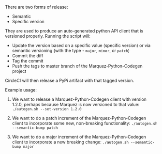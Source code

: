 There are two forms of release:
- Semantic
- Specific version

They are used to produce an auto-generated python API client that is versioned properly.
Running the script will:
- Update the version based on a specific value (specific version) or via semantic versioning (with the type - `major`, `minor`, or `patch`)
- Commit the diff
- Tag the commit
- Push the tags to master branch of the Marquez-Python-Codegen project

CircleCI will then release a PyPi artifact with that tagged version.

Example usage:
1. We want to release a Marquez-Python-Codegen client with version 1.2.0, perhaps because Marquez is now versioned to that value:
`./autogen.sh --set-version 1.2.0`

2. We want to do a patch increment of the Marquez-Python-Codegen client to incorporate some new, non-breaking functionality:
`./autogen.sh --semantic-bump patch`

3. We want to do a major increment of the Marquez-Python-Codegen client to incorporate a new breaking change:
`./autogen.sh --semantic-bump major`
